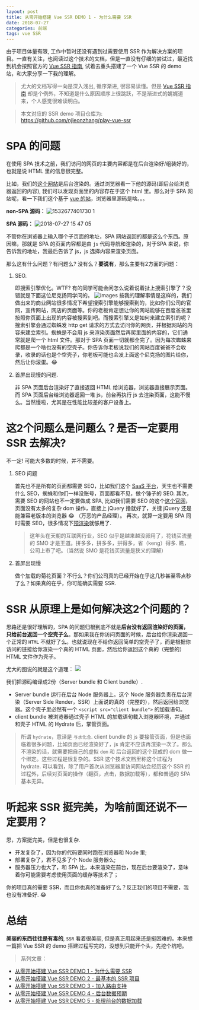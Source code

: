 ```yaml
---
layout: post
title: 从零开始搭建 Vue SSR DEMO 1 - 为什么需要 SSR
date: 2018-07-27
categories: 前端
tags: vue SSR
---
```


由于项目体量有限, 工作中暂时还没有遇到过需要使用 SSR 作为解决方案的项目。一直有关注，也阅读过这个技术的文档，但是一直没有仔细的尝试过，最近找到机会按照官方的 [Vue SSR 指南](https://ssr.vuejs.org/zh/), 试着去重头搭建了一个 Vue SSR 的 demo 站，和大家分享一下我的理解。

> 尤大的文档写得一向是深入浅出, 循序渐进, 很容易读懂。但是 [Vue SSR 指南](https://ssr.vuejs.org/zh/) 却是个例外，不知道是什么原因顺序上很跳跃，不是渐进式的娓娓道来，个人感觉很难读明白。

> 本文对应的 SSR demo 项目仓库为: https://github.com/njleonzhang/play-vue-ssr

# SPA 的问题

在使用 SPA 技术之前，我们访问的网页的主要内容都是在后台渲染好/组装好的，也就是说 HTML 里的信息很完整。

比如，我们的[这个网站](http://zywulian.com/static/html/solution/smart-home.html)是后台渲染的。通过浏览器看一下他的源码(即后台给浏览器返回的内容), 我们可以发现页面里的内容存在于这个 html 里。那么对于 SPA 网站呢，看一下我们这个基于 [vue 的站](https://dev.myiot360.com/#/login)，浏览器里源码是啥。。。

**non-SPA 源码：**
![1532677401730 1](https://user-images.githubusercontent.com/13174059/43308347-e8acc066-91b3-11e8-8692-4e28caaff51f.jpg)

**SPA 源码：**
![2018-07-27 15 47 05](https://user-images.githubusercontent.com/13174059/43308504-62f84ee4-91b4-11e8-9fec-53ae5369eb5f.png)

不管你在浏览器上输入哪个子页面的地址，SPA 网站返回的都是这么个东西。原因嘛，那就是 SPA 的页面内容都是由 `js` 代码导航和渲染的，对于SPA 来说，你告诉我的地址，我最后告诉了 js，js 选择内容来渲染页面。

那么这有什么问题？有问题么? 没有么？**要说有**，那么主要有2方面的问题：
1. SEO.

    即搜索引擎优化。WTF? 有的同学可能会问怎么说着说着扯上搜索引擎了？没错就是下面这位尼克扬同学问的。
    ![images](https://user-images.githubusercontent.com/13174059/43308837-6bd295e6-91b5-11e8-9f7f-14713eaafd61.jpeg)
    按我的理解事情是这样的，我们做出来的商业网站很多情况下希望搜索引擎能够搜索到的，比如你们公司的官网，宣传网站，网店的页面等。你的老板肯定想让你的网站能够在百度爸爸里按照你页面上出现的内容被搜索到吧。而搜索引擎又是如何来建立索引的呢？搜索引擎会通过蜘蛛发 http get 请求的方式去访问你的网页，并根据网站的内容来建立索引。蜘蛛是不会用 js 来渲染页面然后再爬里面的内容的，它们通常就是爬一个 html 文件。那对于 SPA 页面一切就都全完了。因为每次蜘蛛来爬都是一个啥也没有的空壳子。你告诉你老板说我们的网站百度爸爸不会收录，收录的话也是个空壳子，你老板可能也会发上面这个尼克扬的图片给你，然后让你滚蛋。😂

2. 首屏出现慢的问题.

    非 SPA 页面后台渲染好了直接返回 HTML 给浏览器，浏览器直接展示页面。而 SPA 页面后台给浏览器返回一堆 js，前台再执行 js 去渲染页面，这能不慢么。当然慢啦，尤其是在性能比较差的客户设备上。

# 这2个问题么是问题么？是否一定要用 SSR 去解决?
不一定! 可能大多数的时候，并不需要。

1. SEO 问题

    首先也不是所有的页面都需要 SEO，比如我们这个 [SaaS 平台](https://dev.myiot360.com/#/login)，天生也不需要什么 SEO，蜘蛛和你们一样没账号，页面都看不见，做个锤子的 SEO. 其次，需要 SEO 的网站也不一定要做成 SPA, 比如我们需要 SEO 的这个[这个官网](http://zywulian.com/)，页面没有太多的复杂 dom 操作，直接上 jQuery 撸就好了，关键 jQuery 还是能兼容老版本的浏览器 😂 （万恶的产品经理）。 再次，就算一定要用 SPA 同时需要 SEO，很多情况下[预渲染](https://github.com/chrisvfritz/prerender-spa-plugin)就够用了.

    > 这年头在天朝的互联网行业，SEO 似乎是越来越没卵用了，花钱买流量的 SMO 才是王道。拼多多，拼多多，拼得多，省（keng）得多. 瞧，公司上市了吧。（当然说 SMO 是花钱买流量是狭义的理解）

2. 首屏出现慢

    做个加载的菊花页面？不行么？你们公司真的已经开始在乎这几秒甚至零点秒了么？如果真的在乎，你可能确实需要 SSR.


# SSR 从原理上是如何解决这2个问题的？
思路还是很好理解的，SPA 的问题归根到底不就是**后台没有返回渲染好的页面，只给前台返回一个空壳子么**。那如果我在你访问页面的时候，后台给你渲染返回一个正常的 `HTML` 不就好了么。也就说现在不给你返回简单的空壳子了，而是根据你访问的链接给你渲染一个真的 HTML 页面，然后给你返回这个真的（完整的） HTML 文件作为壳子。

尤大的图说的就是这个道理：
![](https://cloud.githubusercontent.com/assets/499550/17607895/786a415a-5fee-11e6-9c11-45a2cfdf085c.png)

我们把源码编译成2份（Server bundle 和 Client bundle）.

* Server bundle 运行在后台 Node 服务器上。这个 Node 服务器负责在后台渲染（Server Side Render，SSR）上面说的真的（完整的），然后返回给浏览器。这个壳子里必然有一个 `<script src="client bundle">` 的加载语句。
* client bundle 被浏览器通过壳子 HTML 的加载语句载入浏览器环境，并通过和壳子 HTML 的 Hydrate 后，掌管页面。

> 所谓 `hydrate`，意译是 `与水化合`. client bundle 的 js 要接管页面，但是也面临着很多问题，比如页面已经渲染好了，js 肯定不应该再渲染一次了。那么不渲染的话，就需要把自己的虚拟 `dom` 和 后台返回的这个现成的 dom 做一个绑定。这些过程是很复杂的。SSR 这个技术文档里称这个过程为 hydrate. 可以看到，除了用户首次从浏览器里访问网站会经历这个 SSR 的过程外，后续对页面的操作（翻页，点击，数据加载等），都和普通的 SPA 基本无异。

# 听起来 SSR 挺完美，为啥前面还说不一定要用？
恩，方案挺完美，但是也很复杂.

* 开发复杂了，因为你的代码要同时跑在浏览器和 Node 里;
* 部署复杂了，君不见多了个 Node 服务器么;
* 服务器压力也大了，和 SPA 比，本来渲染在前台，现在后台要渲染了，意味着你可能需要考虑使用页面的缓存等技术了；

你的项目真的需要 SSR，而且你也真的准备好了么？反正我们的项目不需要，我也没有准备好. 😂

# 总结
**美丽的东西往往是有毒的**, `SSR` 看着很美丽, 但是真正用起来还是挺困难的。本来想一篇把 Vue SSR 的 demo 搭建过程写完的，没想到只能开个头，先挖个坑吧。

> 系列文章：
* [从零开始搭建 Vue SSR DEMO 1 - 为什么需要 SSR](2018-7-27-vue-ssr-1.md)
* [从零开始搭建 Vue SSR DEMO 2 - 最基本的 SSR 项目](2018-7-30-vue-ssr-2.md)
* [从零开始搭建 Vue SSR DEMO 3 - 加入路由支持](2018-8-4-vue-ssr-3.md)
* [从零开始搭建 Vue SSR DEMO 4 - 后台数据预期](2018-8-4-vue-ssr-4.md)
* [从零开始搭建 Vue SSR DEMO 5 - 处理前台的数据加载](2018-8-7-vue-ssr-5.md)
